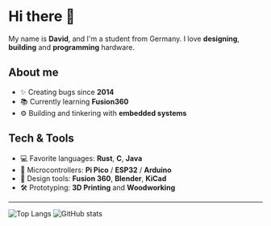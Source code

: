 Hi there 👋
===========

My name is **David**, and I'm a student from Germany.
I love **designing**, **building** and **programming** hardware.


About me
--------
- ✨ Creating bugs since **2014**
- 📚 Currently learning **Fusion360**
- ⚙️ Building and tinkering with **embedded systems**


Tech & Tools
------------
- 💻 Favorite languages: **Rust**, **C**, **Java**
- 🔌 Microcontrollers: **Pi Pico** / **ESP32** / **Arduino**
- 🎨 Design tools: **Fusion 360**, **Blender**, **KiCad**
- 🛠️ Prototyping: **3D Printing** and **Woodworking**

---
![Top Langs](https://github-readme-stats.vercel.app/api/top-langs/?username=Dav321&layout=compact&theme=github_dark)
![GitHub stats](https://github-readme-stats.vercel.app/api?username=Dav321&show_icons=true&theme=github_dark)
